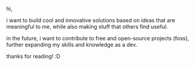 hi,

i want to build cool and innovative solutions based on ideas that are meaningful to me, while also making stuff that others find useful.

in the future, i want to contribute to free and open-source projects (foss), further expanding my skills and knowledge as a dev.

thanks for reading! :D
